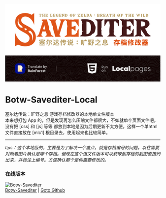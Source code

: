 ![](bin/cover.png)
# Botw-Savediter-Local
塞尔达传说：旷野之息 游戏存档修改器的本地单文件版本 <br/>
本来想打包 App 的，但是发现再怎么压缩文件都很大，不如就单个页面文件吧。没有把 [css] 和 [js] 等等 都放到本地是因为后期更新不太方便。这样一个单html文件直接放在 [mlc1] 根目录去，使用起来也比较简单。

----

*tips：这个本地版的，主要是为了解决一个痛点，就是存档编号的问题，以往需要对照着图片确认是哪个存档。但现在这个但文件版本可以获取到存档的截图直接列出来，并标注上编号。方便确认那个是你需要修改的。*

### 在线版本
![Botw-Savediter](https://kailous.github.io/Botw-Savediter/cover.png)     
[Botw-Savediter](https://kailous.github.io/Botw-Savediter/) | [Goto Github](https://github.com/kailous/Botw-Savediter)

